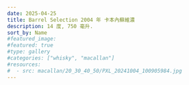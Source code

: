 ```yaml
---
date: 2025-04-25
title: Barrel Selection 2004 年 卡本內蘇維濃
description: 14 度, 750 毫升.
sort_by: Name
#featured_image: 
#featured: true
#type: gallery
#categories: ["whisky", "macallan"]
#resources:
#  - src: macallan/20_30_40_50/PXL_20241004_100905984.jpg
---
```

